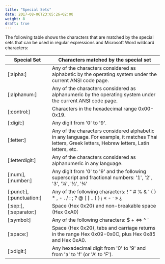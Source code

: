```yaml
---
title: "Special Sets"
date: 2017-08-06T23:05:26+02:00
weight: 8
draft: true
---
```


The following table shows the characters that are matched by the special sets that can be used in regular expressions and Microsoft Word wildcard characters:

Special Set |  Characters matched by the special set
------------|----------------------------------------
[:alpha:] | Any of the characters considered as alphabetic by the operating system under the current ANSI code page.
[:alphanum:] | Any of the characters considered as alphanumeric by the operating system under the current ANSI code page.
[:control:] | Characters in the hexadecimal range 0x00-0x19.
[:digit:] | Any digit from '0' to '9'.
[:letter:] | Any of the characters considered alphabetic in any language. For example, it matches Thai letters, Greek letters, Hebrew letters, Latin letters, etc.
[:letterdigit:] | Any of the characters considered as alphanumeric in any language.
[:num:], [:number:] | Any digit from '0' to '9' and the following superscript and fractional numbers: '1', '2', '3', '1⁄4', '1⁄2', '3⁄4'
[:punct:], [:punctuation:] | Any of the following characters: ! " # % & ' ( ) * , - . / : ; ? @ [ \] _ { } ¡ « - · » ¿
[:sep:], [:separator:] | Space (Hex 0x20) and non-breakable space (Hex 0xA0)
[:symbol:] | Any of the following characters: $ + <=> ^ ` | ~ ¢ £ ¤ ¥ ¦ §  ̈ © ¬ ®  ̄ ° ±  ́ ¶  ̧× ÷
[:space:] | Space (Hex 0x20), tabs and carriage returns in the range Hex 0x09-0x0C, plus Hex 0x85 and Hex 0xA0.
[:xdigit:] | Any hexadecimal digit from '0' to '9' and from 'a' to 'f' (or 'A' to 'F').
